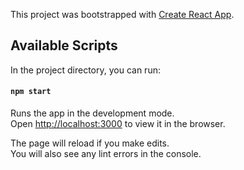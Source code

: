 This project was bootstrapped with [Create React App](https://github.com/facebook/create-react-app).

## Available Scripts

In the project directory, you can run:

#### `npm start`

Runs the app in the development mode.<br />
Open [http://localhost:3000](http://localhost:3000) to view it in the browser.

The page will reload if you make edits.<br />
You will also see any lint errors in the console.

<!--
### Live Demo

A demo of this application is available at http://play-sudoku.herokuapp.com.

The application's purpose is to demo the functionalities in [api-sudoku](http://github.com/raulcostajunior/api_sudoku) which, in turn, is based on [libsudoku](http://github.com/raulcostajunior/libsudoku).

This is not really a game - lots of "gamifications" should be put in place before calling it a game.
-->


